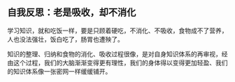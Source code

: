 ## 自我反思：老是吸收，却不消化
学习知识，就和吃饭一样，要是只顾着硬吃，不消化、不吸收，食物成不了营养，人也没法强壮，饭白吃了，肠胃也遭殃了。

知识的整理、归纳和食物的消化、吸收过程很像，是对自身知识体系的再审视，经由这个过程，我们的大脑渐渐变得更有理性，我们的身体得以变得更加轻盈、我们的知识体系像一张密网一样缓缓铺开。




